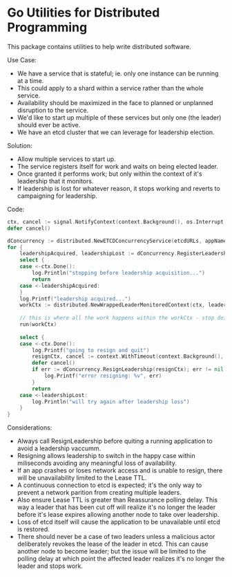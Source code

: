 # Go Utilities for Distributed Programming

This package contains utilities to help write distributed software.

Use Case:
* We have a service that is stateful; ie. only one instance can be running at a time.
* This could apply to a shard within a service rather than the whole service.
* Availability should be maximized in the face to planned or unplanned disruption to the service.
* We'd like to start up multiple of these services but only one (the leader) should ever be active.
* We have an etcd cluster that we can leverage for leadership election.

Solution:
* Allow multiple services to start up.
* The service registers itself for work and waits on being elected leader.
* Once granted it performs work; but only within the context of it's leadership that it monitors.
* If leadership is lost for whatever reason, it stops working and reverts to campaigning for leadership.

Code:
```go
ctx, cancel := signal.NotifyContext(context.Background(), os.Interrupt, syscall.SIGTERM)
defer cancel()

dConcurrency := distributed.NewETCDConcurrencyService(etcdURLs, appName, instanceName)
for {
    leadershipAcquired, leadershipLost := dConcurrency.RegisterLeadershipRequest(ctx)
    select {
    case <-ctx.Done():
        log.Println("stopping before leadership acquisition...")
        return
    case <-leadershipAcquired:
    }
    log.Printf("leadership acquired...")
    workCtx := distributed.NewWrappedLeaderMonitoredContext(ctx, leadershipLost)
    
    // this is where all the work happens within the workCtx - stop doing work when context is done
    run(workCtx)
    
    select {
    case <-ctx.Done():
        log.Printf("going to resign and quit")
        resignCtx, cancel := context.WithTimeout(context.Background(), time.Second*5)
        defer cancel()
        if err := dConcurrency.ResignLeadership(resignCtx); err != nil {
            log.Printf("error resigning: %v", err)
        }
        return
    case <-leadershipLost:
        log.Println("will try again after leadership loss")
    }
}
```

Considerations:
* Always call ResignLeadership before quiting a running application to avoid a leadership vaccumm.
* Resigning allows leadership to switch in the happy case within miliseconds avoiding any meaningful loss of availability.
* If an app crashes or loses network access and is unable to resign, there will be unavailability limited to the Lease TTL.
* A continuous connection to etcd is expected; it's the only way to prevent a network parition from creating multiple leaders.
* Also ensure Lease TTL is greater than Reassurance polling delay. This way a leader that has been cut off will realize it's no longer the leader before it's lease expires allowing another node to take over leadership.
* Loss of etcd itself will cause the application to be unavailable until etcd is restored.
* There should never be a case of two leaders unless a malicious actor deliberately revokes the lease of the leader in etcd. This can cause another node to become leader; but the issue will be limited to the polling delay at which point the affected leader realizes it's no longer the leader and stops work.